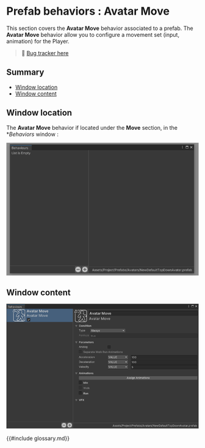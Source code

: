 # Prefab behaviors : Avatar Move

This section covers the **Avatar Move** behavior associated to a prefab. The **Avatar Move** behavior allow you to configure a movement set (input, animation) for the Player.

> 🐞 [Bug tracker here](https://trello.com/b/PIzgsYov/rpg-power-forge-road-map)

## Summary
- [Window location](#window-location)
- [Window content](#window-content)

## Window location

The **Avatar Move** behavior if located under the **Move** section, in the **Behaviors* window : 

![menu_location.png](./../media/prefab_behaviors/player_move/window_location.gif)

## Window content

![window.png](./../media/prefab_behaviors/player_move/window_content.PNG)


{{#include glossary.md}}